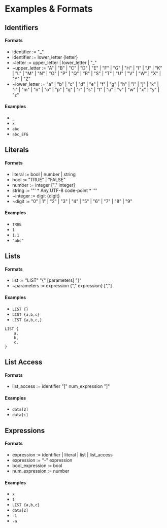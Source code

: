 # Examples & Formats

## Identifiers

#### Formats
- identifier    := "\_"
- identifier    := lower_letter {letter}
- \~letter       := upper_letter | lower_letter | "\_"
- \~upper_letter := "A" | "B" | "C" | "D" | "E" | "F" | "G" | "H" | "I" | "J" | "K" | "L" | "M" | "N" | "O" | "P" | "Q" | "R" | "S" | "T" | "U" | "V" | "W" | "X" | "Y" | "Z"
- \~lower_letter := "a" | "b" | "c" | "d" | "e" | "f" | "g" | "h" | "i" | "j" | "k" | "l" | "m" | "n" | "o" | "p" | "q" | "r" | "s" | "t" | "u" | "v" | "w" | "x" | "y" | "z"

#### Examples
- `_`
- `x`
- `abc`
- `abc_EFG`

## Literals

#### Formats
- literal  := bool | number | string
- bool     := "TRUE" | "FALSE"
- number   := integer ["." integer]
- string   := '"' * Any UTF-8 code-point * '"'
- \~integer := digit {digit}
- \~digit   := "0" | 1" | "2" | "3" | "4" | "5" | "6" | "7" | "8" | "9"

#### Examples
- `TRUE`
- `1`
- `1.1`
- `"abc"`

## Lists

#### Formats
- list        := "LIST" "{" [parameters] "}"
- \~parameters := expression {"," expression} [","]

#### Examples
- `LIST {}`
- `LIST {a,b,c}`
- `LIST {a,b,c,}`

```
LIST {
	a,
	b,
	c,
}
```

## List Access

#### Formats
- list_access := identifier "[" num_expression "]"

#### Examples
- `data[2]`
- `data[i]`

## Expressions

#### Formats
- expression      := identifier | literal | list | list_access
- expression      := "-" expression
- bool_expression := bool
- num_expression  := number

#### Examples
- `x`
- `1`
- `LIST {a,b,c}`
- `data[2]`
- `-1`
- `-a`
